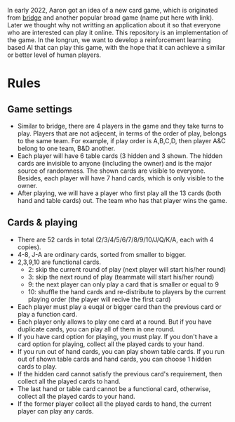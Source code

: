 In early 2022, Aaron got an idea of a new card game, which is originated from [bridge](https://en.wikipedia.org/wiki/Contract_bridge) and another popular broad game (name put here with link). Later we thought why not writting an application about it so that everyone who are interested can play it online. This repository is an implementation of the game. In the longrun, we want to develop a reinforcement learning based AI that can play this game, with the hope that it can achieve a similar or better level of human players.

# Rules
## Game settings
- Similar to bridge, there are 4 players in the game and they take turns to play. Players that are not adjecent, in terms of the order of play, belongs to the same team. For example, if play order is A,B,C,D, then player A&C belong to one team, B&D another.
- Each player will have 6 table cards (3 hidden and 3 shown. The hidden cards are invisible to anyone (including the owner) and is the major source of randomness. The shown cards are visible to everyone. Besides, each player will have 7 hand cards, which is only visible to the owner.
- After playing, we will have a player who first play all the 13 cards (both hand and table cards) out. The team who has that player wins the game.

## Cards & playing
- There are 52 cards in total (2/3/4/5/6/7/8/9/10/J/Q/K/A, each with 4 copies).
- 4-8, J-A are ordinary cards, sorted from smaller to bigger.
- 2,3,9,10 are functional cards.
	- 2: skip the current round of play (next player will start his/her round)
	- 3: skip the next round of play (teammate will start his/her round)
	- 9: the next player can only play a card that is smaller or equal to 9
	- 10: shuffle the hand cards and re-distribute to players by the current playing order (the player will recive the first card)
- Each player must play a euqal or bigger card than the previous card or play a function card.
- Each player only allows to play one card at a round. But if you have duplicate cards, you can play all of them in one round.
- If you have card option for playing, you must play. If you don't have a card option for playing, collect all the played cards to your hand.
- If you run out of hand cards, you can play shown table cards. If you run out of shown table cards and hand cards, you can choose 1 hidden cards to play.
- If the hidden card cannot satisfy the previous card's requirement, then collect all the played cards to hand. 
- The last hand or table card cannot be a functional card, otherwise, collect all the played cards to your hand.
- If the former player collect all the played cards to hand, the current player can play any cards.

